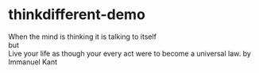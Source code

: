 # thinkdifferent-demo
When the mind is thinking it is talking to itself
<br>
but
<br>
Live your life as though your every act were to become a universal law.
by Immanuel Kant
